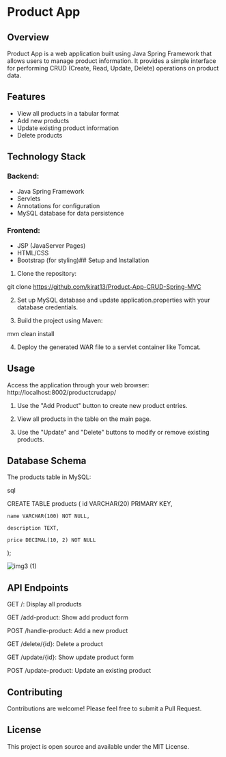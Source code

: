 
# Product App

## Overview
Product App is a web application built using Java Spring Framework that allows users to manage product information. It provides a simple interface for performing CRUD (Create, Read, Update, Delete) operations on product data.

## Features

* View all products in a tabular format
* Add new products
* Update existing product information
* Delete products
## Technology Stack

### Backend:

* Java Spring Framework
* Servlets
* Annotations for configuration
* MySQL database for data persistence


### Frontend:

* JSP (JavaServer Pages)
* HTML/CSS
* Bootstrap (for styling)## Setup and Installation

1. Clone the repository:

git clone https://github.com/kirat13/Product-App-CRUD-Spring-MVC

2. Set up MySQL database and update application.properties with your database credentials.

3. Build the project using Maven:

mvn clean install

4. Deploy the generated WAR file to a servlet container like Tomcat.

## Usage

Access the application through your web browser: http://localhost:8002/productcrudapp/

1. Use the "Add Product" button to create new product entries.

2. View all products in the table on the main page.

3. Use the "Update" and "Delete" buttons to modify or remove existing products.


## Database Schema

The products table in MySQL:

sql

CREATE TABLE products (
    id VARCHAR(20) PRIMARY KEY,

    name VARCHAR(100) NOT NULL,

    description TEXT,

    price DECIMAL(10, 2) NOT NULL
);



![img3 (1)](https://github.com/user-attachments/assets/49eb70e9-524a-4448-89f5-e9c090e8d696)

## API Endpoints

GET /: Display all products

GET /add-product: Show add product form

POST /handle-product: Add a new product

GET /delete/{id}: Delete a product

GET /update/{id}: Show update product form

POST /update-product: Update an existing product



## Contributing

Contributions are welcome! Please feel free to submit a Pull Request.
## License

This project is open source and available under the MIT License.

